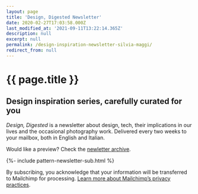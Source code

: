 ```yaml
---
layout: page
title: 'Design, Digested Newsletter'
date: 2020-02-27T17:03:58.000Z
last_modified_at: '2021-09-11T13:22:14.365Z'
description: null
excerpt: null
permalink: /design-inspiration-newsletter-silvia-maggi/
redirect_from: null
---
```

# {{ page.title }}

## Design inspiration series, carefully curated for you

<p class="lead"><em>Design, Digested</em> is a newsletter about design, tech, their implications in our lives and the occasional photography work. Delivered every two weeks to your mailbox, both in English and Italian.</p>

<p>Would like a preview? Check the <a href="https://us10.campaign-archive.com/home/?u=0c9027b00ef8ad1210adae70d&id=d77c0b18a8" target="_blank" rel="noopener">newletter archive</a>.</p>

{%- include pattern-newsletter-sub.html %}

<span class="smd-font-micro">By subscribing, you acknowledge that your information will be transferred to Mailchimp for processing. <a href="https://mailchimp.com/legal/" target="_blank" rel="noopener">Learn more about Mailchimp’s privacy practices</a>.</span>
